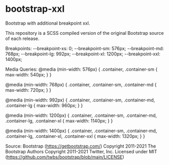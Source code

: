 # bootstrap-xxl

Bootstrap with additional breakpoint xxl.

This repository is a SCSS compiled version of the original Bootstrap source of each release.

Breakpoints: --breakpoint-xs: 0; --breakpoint-sm: 576px; --breakpoint-md: 768px; --breakpoint-lg: 992px; --breakpoint-xl: 1200px; --breakpoint-xxl: 1400px;

Media Queries: @media (min-width: 576px) { .container, .container-sm { max-width: 540px; } }

@media (min-width: 768px) { .container, .container-sm, .container-md { max-width: 720px; } }

@media (min-width: 992px) { .container, .container-sm, .container-md, .container-lg { max-width: 960px; } }

@media (min-width: 1200px) { .container, .container-sm, .container-md, .container-lg, .container-xl { max-width: 1140px; } }

@media (min-width: 1400px) { .container, .container-sm, .container-md, .container-lg, .container-xl, .container-xxl { max-width: 1320px; } }

Source: Bootstrap (https://getbootstrap.com/) Copyright 2011-2021 The Bootstrap Authors Copyright 2011-2021 Twitter, Inc. Licensed under MIT (https://github.com/twbs/bootstrap/blob/main/LICENSE)

